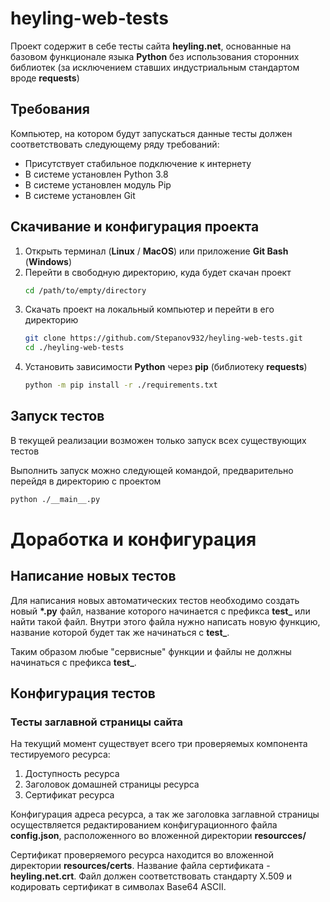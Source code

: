 # heyling-web-tests

Проект содержит в себе тесты сайта **heyling.net**, основанные на базовом функционале языка **Python**
без использования сторонних библиотек (за исключением ставших индустриальным стандартом вроде **requests**)

## Требования

Компьютер, на котором будут запускаться данные тесты должен соответствовать следующему ряду требований:
- Присутствует стабильное подключение к интернету
- В системе установлен Python 3.8
- В системе установлен модуль Pip
- В системе установлен Git

## Скачивание и конфигурация проекта

1. Открыть терминал (**Linux** / **MacOS**) или приложение **Git Bash** (**Windows**)
2. Перейти в свободную директорию, куда будет скачан проект
   ``` bash
   cd /path/to/empty/directory
   ```
3. Скачать проект на локальный компьютер и перейти в его директорию
    ``` bash
    git clone https://github.com/Stepanov932/heyling-web-tests.git
    cd ./heyling-web-tests
    ```
4. Установить зависимости **Python** через **pip** (библиотеку **requests**)
   ``` bash
   python -m pip install -r ./requirements.txt
   ```

## Запуск тестов

В текущей реализации возможен только запуск всех существующих тестов

Выполнить запуск можно следующей командой, предварительно перейдя в директорию с проектом
``` bash
python ./__main__.py
```
# Доработка и конфигурация

## Написание новых тестов

Для написания новых автоматических тестов необходимо создать новый **\*.py** файл,
название которого начинается с префикса **test_** или найти такой файл. Внутри этого
файла нужно написать новую функцию, название которой будет так же начинаться с **test_**.

Таким образом любые "сервисные" функции и файлы не должны начинаться с префикса **test_**.

## Конфигурация тестов

### Тесты заглавной страницы сайта

На текущий момент существует всего три проверяемых компонента тестируемого ресурса:
1. Доступность ресурса
2. Заголовок домашней страницы ресурса
3. Сертификат ресурса

Конфигурация адреса ресурса, а так же заголовка заглавной страницы осуществляется редактированием
конфигурационного файла **config.json**, расположенного во вложенной директории **resourcces/**

Сертификат проверяемого ресурса находится во вложенной директории **resources/certs**. Название
файла сертификата - **heyling.net.crt**. Файл должен соответствовать стандарту X.509 и кодировать
сертификат в символах Base64 ASCII.
